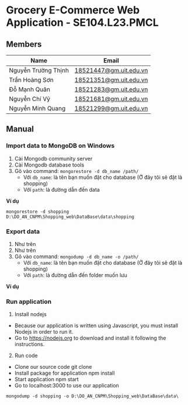 # Grocery E-Commerce Web Application - SE104.L23.PMCL

## Members

| Name                | Email                  |
| ------------------- | ---------------------- |
| Nguyễn Trường Thịnh | 18521447@gm.uit.edu.vn |
| Trần Hoàng Sơn      | 18521351@gm.uit.edu.vn |
| Đỗ Mạnh Quân        | 18521283@gm.uit.edu.vn |
| Nguyễn Chí Vỹ       | 18521681@gm.uit.edu.vn |
| Nguyễn Minh Quang   | 18521299@gm.uit.edu.vn |

## Manual

### Import data to MongoDB on Windows
1. Cài Mongodb community server
2. Cài Mongodb database tools
3. Gõ vào command: `mongorestore -d db_name /path/`
	- Với `db_name`: là tên bạn muốn đặt cho database (Ở đây tôi sẽ đặt là shopping)
	- Với `path`: là đường dẫn đến data

**Ví dụ**

`mongorestore -d shopping D:\DO_AN_CNPM\Shopping_web\DataBase\data\shopping`

### Export data
1. Như trên
2. Như trên
3. Gõ vào command: `mongodump -d db_name -o /path/`
	- Với `db_name`: là tên bạn muốn đặt cho database (Ở đây tôi sẽ đặt là shopping)
	- Với `path`: là đường dẫn đến folder muốn lưu

**Ví dụ**

### Run application
1. Install nodejs
- Because our application is written using Javascript, you must install Nodejs in order to run it.
- Go to https://nodejs.org to download and install it following the instructions.
2. Run code
- Clone our source code
	git clone <URL>
- Install package for application
	npm install
- Start application
	npm start
- Go to localhost:3000 to use our application


`mongodump -d shopping -o D:\DO_AN_CNPM\Shopping_web\DataBase\data\`
